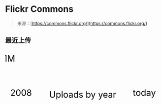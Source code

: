 <!--yml

category: 未分类

date: 2024-05-29 12:39:03

-->

# Flickr Commons

> 来源：[https://commons.flickr.org/](https://commons.flickr.org/)

## 最近上传

<svg xmlns="http://www.w3.org/2000/svg" viewBox="0 0 250 100" class="bar_graph"><text x="16" y="14.8" text-anchor="end" dominant-baseline="middle" class="axis_label">1M</text> <text x="25.64516129032258" y="63" text-anchor="middle" dominant-baseline="hanging" class="axis_label">2008</text> <text x="224.3548387096774" y="63" text-anchor="middle" dominant-baseline="hanging" class="axis_label">today</text> <text x="125.0" y="66" text-anchor="middle" dominant-baseline="hanging" class="title">Uploads by year</text> <rect x="20.0" y="57.206157939194654" class="bar"><title>2008: 17,627 uploads</title></rect> <rect x="32.41935483870968" y="56.72153012865819" class="bar"><title>2009: 28,388 uploads</title></rect> <rect x="44.83870967741936" y="52.42765837252132" class="bar"><title>2010: 123,732 uploads</title></rect> <rect x="57.25806451612903" y="56.564626189255804" class="bar"><title>2011: 31,872 uploads</title></rect> <rect x="69.67741935483872" y="54.73865884623926" class="bar"><title>2012: 72,417 uploads</title></rect> <rect x="82.09677419354838" y="14.363636363636367" class="bar"><title>2013: 968,931 uploads</title></rect> <rect x="94.51612903225806" y="55.36510367892788" class="bar"><title>2014: 58,507 uploads</title></rect> <rect x="106.93548387096774" y="54.5586066218619" class="bar"><title>2015: 76,415 uploads</title></rect> <rect x="119.35483870967742" y="54.71312367584858" class="bar"><title>2016: 72,984 uploads</title></rect> <rect x="131.7741935483871" y="54.575855246658435" class="bar"><title>2017: 76,032 uploads</title></rect> <rect x="144.19354838709677" y="54.6259798403883" class="bar"><title>2018: 74,919 uploads</title></rect> <rect x="156.61290322580646" y="56.902438028939294" class="bar"><title>2019: 24,371 uploads</title></rect> <rect x="169.03225806451613" y="55.342000429526784" class="bar"><title>2020: 59,020 uploads</title></rect> <rect x="181.45161290322582" y="55.320203211768245" class="bar"><title>2021: 59,504 uploads</title></rect> <rect x="193.8709677419355" y="57.04380469535264" class="bar"><title>2022: 21,232 uploads</title></rect> <rect x="206.29032258064518" y="56.3288649599873" class="bar"><title>2023: 37,107 uploads</title></rect> <rect x="218.70967741935485" y="56.78494021668303" class="bar"><title>2024: 26,980 uploads</title></rect></svg>
